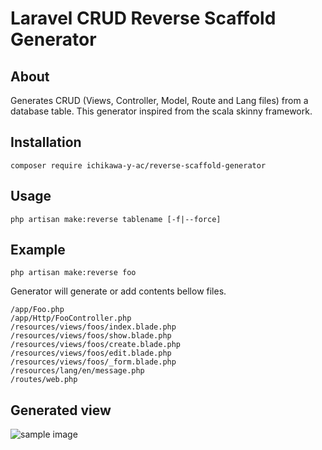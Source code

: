 # Laravel CRUD Reverse Scaffold Generator

## About
Generates CRUD (Views, Controller, Model, Route and Lang files) from a database table.
This generator inspired from the scala skinny framework.

## Installation
`composer require ichikawa-y-ac/reverse-scaffold-generator`

## Usage
`php artisan make:reverse tablename [-f|--force]`

## Example
`php artisan make:reverse foo`

Generator will generate or add contents bellow files.
```
/app/Foo.php
/app/Http/FooController.php
/resources/views/foos/index.blade.php
/resources/views/foos/show.blade.php
/resources/views/foos/create.blade.php
/resources/views/foos/edit.blade.php
/resources/views/foos/_form.blade.php
/resources/lang/en/message.php
/routes/web.php
```


## Generated view
![sample image](https://user-images.githubusercontent.com/37093205/39172907-2e6c2418-47de-11e8-9263-ce5077f9b50b.png)
